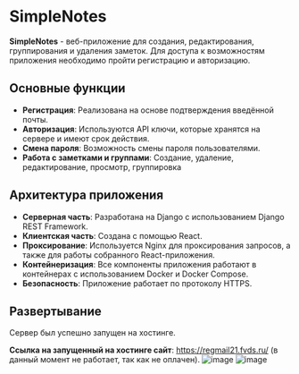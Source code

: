 # SimpleNotes

**SimpleNotes** - веб-приложение для создания, редактирования, группирования и удаления заметок. Для доступа к возможностям приложения необходимо пройти регистрацию и авторизацию.

## Основные функции

- **Регистрация**: Реализована на основе подтверждения введённой почты.
- **Авторизация**: Используются API ключи, которые хранятся на сервере и имеют срок действия.
- **Смена пароля**: Возможность смены пароля пользователями.
- **Работа с заметками и группами**: Создание, удаление, редактирование, просмотр, группировка

## Архитектура приложения

- **Серверная часть**: Разработана на Django с использованием Django REST Framework.
- **Клиентская часть**: Создана с помощью React.
- **Проксирование**: Используется Nginx для проксирования запросов, а также для работы собранного React-приложения.
- **Контейнеризация**: Все компоненты приложения работают в контейнерах с использованием Docker и Docker Compose.
- **Безопасность**: Приложение работает по протоколу HTTPS.

## Развертывание

Сервер был успешно запущен на хостинге. 

**Ссылка на запущенный на хостинге сайт**: https://regmail21.fvds.ru/ (в данный момент не работает, так как не оплачен).
![image](https://github.com/user-attachments/assets/55d3fbb4-c9a9-4d9d-b87d-262c67cddc29)
![image](https://github.com/user-attachments/assets/3fd789e7-cf07-4b55-bfd0-9a8f41390409)
